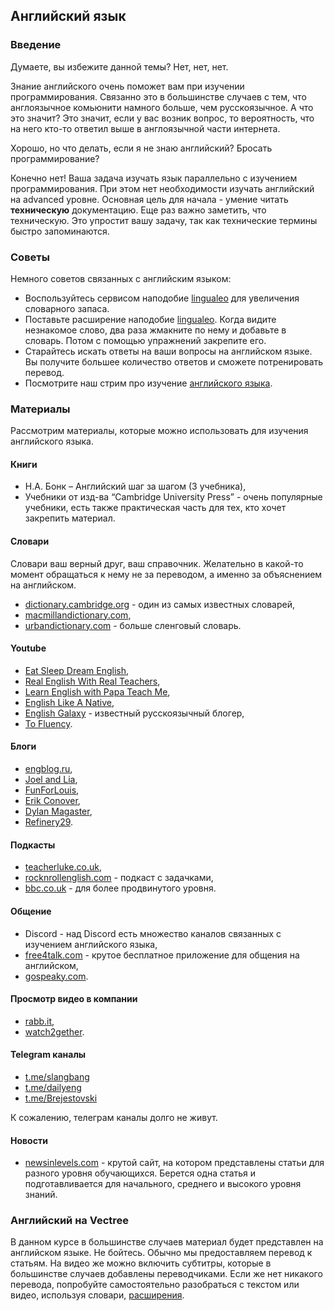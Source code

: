 ## Английский язык

### Введение

Думаете, вы избежите данной темы? Нет, нет, нет.

Знание английского очень поможет вам при изучении программирования. Связанно это в большинстве случаев с тем, что англоязычное комьюнити намного больше, чем русскоязычное. А что это значит? Это значит, если у вас возник вопрос, то вероятность, что на него кто-то ответил выше в англоязычной части интернета.

Хорошо, но что делать, если я не знаю английский? Бросать программирование?

Конечно нет! Ваша задача изучать язык параллельно с изучением программирования. При этом нет необходимости изучать английский на advanced уровне. Основная цель для начала - умение читать **техническую** документацию. Еще раз важно заметить, что техническую. Это упростит вашу задачу, так как технические термины быстро запоминаются.

### Советы

Немного советов связанных с английским языком:

- Воспользуйтесь сервисом наподобие [lingualeo](https://lingualeo.com/ru) для увеличения словарного запаса.
- Поставьте расширение наподобие [lingualeo][lingbrowserapp]. Когда видите незнакомое слово, два раза жмакните по нему и добавьте в словарь. Потом с помощью упражнений закрепите его.
- Старайтесь искать ответы на ваши вопросы на английском языке. Вы получите большее количество ответов и сможете потренировать перевод.
- Посмотрите наш стрим про изучение [английского языка](https://youtu.be/KSQKd7W6xJ0).

### Материалы

Рассмотрим материалы, которые можно использовать для изучения английского языка.

#### Книги

- Н.А. Бонк – Английский шаг за шагом (3 учебника),
- Учебники от изд-ва “Cambridge University Press” - очень популярные учебники, есть также практическая часть для тех, кто хочет закрепить материал.

#### Словари

Словари ваш верный друг, ваш справочник. Желательно в какой-то момент обращаться к нему не за переводом, а именно за объяснением на английском.

- [dictionary.cambridge.org](https://dictionary.cambridge.org) - один из самых известных словарей,
- [macmillandictionary.com](https://www.macmillandictionary.com),
- [urbandictionary.com](https://www.urbandictionary.com) - больше сленговый словарь.

#### Youtube

- [Eat Sleep Dream English](https://www.youtube.com/c/EatSleepDreamEnglish/about),
- [Real English With Real Teachers](https://www.rewrt.com),
- [Learn English with Papa Teach Me](https://www.youtube.com/c/papateachme/about),
- [English Like A Native](https://www.youtube.com/channel/c/EnglishLikeANative/about),
- [English Galaxy](https://www.youtube.com/c/EnglishGalaxy/about) - известный русскоязычный блогер,
- [To Fluency](https://www.youtube.com/c/Tofluencyenglish/about).

#### Блоги

- [engblog.ru](https://engblog.ru/),
- [Joel and Lia](https://www.youtube.com/c/joelandlia/about),
- [FunForLouis](https://www.youtube.com/Louis/about),
- [Erik Conover](https://www.youtube.com/c/erikconover/about),
- [Dylan Magaster](https://www.youtube.com/c/FLORBbyDylanMagaster),
- [Refinery29](https://www.youtube.com/c/refinery29/about).

#### Подкасты

- [teacherluke.co.uk](https://teacherluke.co.uk),
- [rocknrollenglish.com](https://rocknrollenglish.com) - подкаст с задачками,
- [bbc.co.uk](https://www.bbc.co.uk/podcasts) - для более продвинутого уровня.

#### Общение

- Discord - над Discord есть множество каналов связанных с изучением английского языка,
- [free4talk.com](https://www.free4talk.com/) - крутое бесплатное приложение для общения на английском,
- [gospeaky.com](https://www.speaky.com/).

#### Просмотр видео в компании

- [rabb.it](https://www.rabb.it/),
- [watch2gether](https://www.watch2gether.com/).

#### Telegram каналы

- [t.me/slangbang](https://t.me/slangbang)
- [t.me/dailyeng](https://t.me/dailyeng)
- [t.me/Brejestovski](https://t.me/Brejestovski)

К сожалению, телеграм каналы долго не живут.

#### Новости

- [newsinlevels.com](https://www.newsinlevels.com) - крутой сайт, на котором представлены статьи для разного уровня обучающихся. Берется одна статья и подготавливается для начального, среднего и высокого уровня знаний.

### Английский на Vectree

В данном курсе в большинстве случаев материал будет представлен на английском языке. Не бойтесь. Обычно мы предоставляем перевод к статьям. На видео же можно включить субтитры, которые в большинстве случаев добавлены переводчиками. Если же нет никакого перевода, попробуйте самостоятельно разобраться с текстом или видео, используя словари, [расширения][lingbrowserapp].

[lingbrowserapp]: https://chrome.google.com/webstore/detail/lingualeo-language-transl/nglbhlefjhcjockellmeclkcijildjhi?utm_source=lingualeo "Lingualeo Language Translator"

